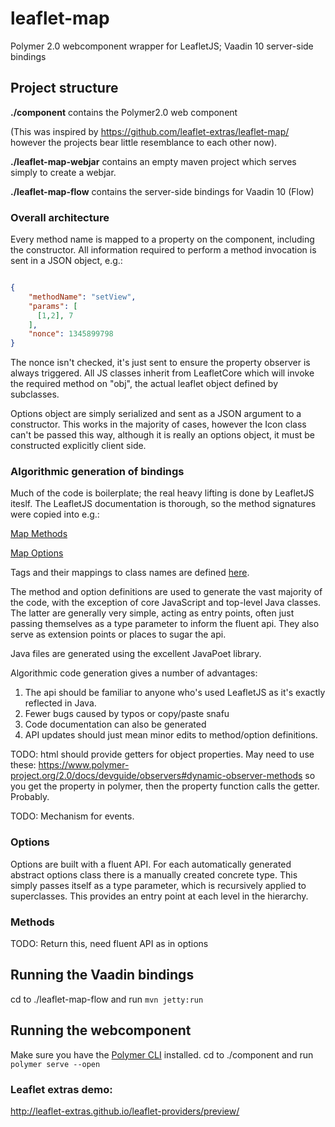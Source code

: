 # leaflet-map

Polymer 2.0 webcomponent wrapper for LeafletJS;
Vaadin 10 server-side bindings

## Project structure
**./component** contains the Polymer2.0 web component

(This was inspired by
https://github.com/leaflet-extras/leaflet-map/
however the projects bear little resemblance to each other now).

**./leaflet-map-webjar** contains an empty maven project which serves simply to create a webjar. 

**./leaflet-map-flow** contains the server-side bindings for Vaadin 10 (Flow)

### Overall architecture
Every method name is mapped to a property on the component, including the constructor.
All information required to perform a method invocation is sent in a JSON object, e.g.:
```json

{
    "methodName": "setView",
    "params": [
      [1,2], 7
    ],
    "nonce": 1345899798
}
```

The nonce isn't checked, it's just sent to ensure the property observer is always triggered.
All JS classes inherit from LeafletCore which will invoke the required method on "obj", 
the actual leaflet object defined by subclasses.

Options object are simply serialized and sent as a JSON argument to a constructor.
This works in the majority of cases, however the Icon class can't be passed this way,
although it is really an options object, it must be constructed explicitly client side.

### Algorithmic generation of bindings

Much of the code is boilerplate; the real heavy lifting is done by LeafletJS iteslf. 
The LeafletJS documentation is thorough, so the method signatures were copied into e.g.: 

[Map Methods](leaflet-map-flow/src/test/resources/leaflet-api/map-methods.tsv)

[Map Options](leaflet-map-flow/src/test/resources/leaflet-api/map-options.tsv)

Tags and their mappings to class names are defined [here](leaflet-map-flow/src/test/resources/tags.tsv).

The method and option definitions are used to generate the vast majority of the code,
with the exception of core JavaScript and top-level Java classes.
The latter are generally very simple, acting as entry points, 
often just passing themselves as a type parameter to inform the fluent api.
They also serve as extension points or places to sugar the api.

Java files are generated using the excellent JavaPoet library. 

Algorithmic code generation gives a number of advantages:
1. The api should be familiar to anyone who's used LeafletJS as it's exactly reflected in Java.
2. Fewer bugs caused by typos or copy/paste snafu
3. Code documentation can also be generated
4. API updates should just mean minor edits to method/option definitions.

TODO: html should provide getters for object properties. 
May need to use these:
https://www.polymer-project.org/2.0/docs/devguide/observers#dynamic-observer-methods
so you get the property in polymer, then the property function calls the getter. Probably.  

TODO: Mechanism for events.

### Options
Options are built with a fluent API. For each automatically generated abstract options class there is a manually 
created concrete type. This simply passes itself as a type parameter, which is recursively applied to superclasses.
This provides an entry point at each level in the hierarchy. 

### Methods
TODO: Return this, need fluent API as in options

## Running the Vaadin bindings
cd to ./leaflet-map-flow and run `mvn jetty:run`

## Running the webcomponent
Make sure you have the [Polymer CLI](https://www.npmjs.com/package/polymer-cli) installed.
cd to ./component and run `polymer serve --open`

### Leaflet extras demo:
http://leaflet-extras.github.io/leaflet-providers/preview/
